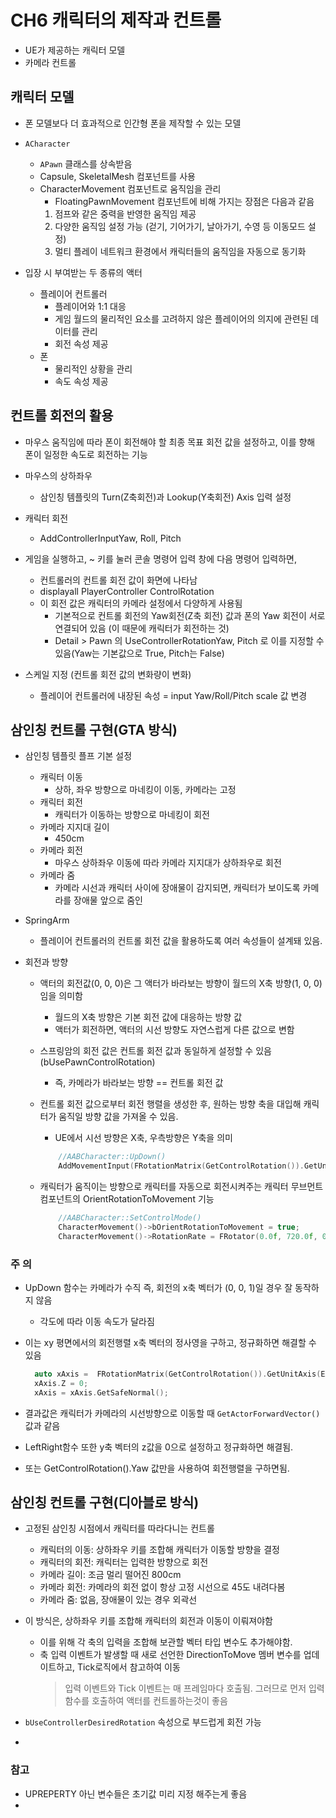 # **CH6 캐릭터의 제작과 컨트롤**

- UE가 제공하는 캐릭터 모델
- 카메라 컨트롤

## **캐릭터 모델**

- 폰 모델보다 더 효과적으로 인간형 폰을 제작할 수 있는 모델
- `ACharacter`
  - `APawn` 클래스를 상속받음
  - Capsule, SkeletalMesh 컴포넌트를 사용
  - CharacterMovement 컴포넌트로 움직임을 관리
    - FloatingPawnMovement 컴포넌트에 비해 가지는 장점은 다음과 같음
    1. 점프와 같은 중력을 반영한 움직임 제공
    2. 다양한 움직임 설정 가능 (걷기, 기어가기, 날아가기, 수영 등 이동모드 설정)
    3. 멀티 플레이 네트워크 환경에서 캐릭터들의 움직임을 자동으로 동기화
  
- 입장 시 부여받는 두 종류의 액터
  - 플레이어 컨트롤러
    - 플레이어와 1:1 대응
    - 게임 월드의 물리적인 요소를 고려하지 않은 플레이어의 의지에 관련된 데이터를 관리
    - 회전 속성 제공
  - 폰
    - 물리적인 상황을 관리
    - 속도 속성 제공
  
## **컨트롤 회전의 활용**

- 마우스 움직임에 따라 폰이 회전해야 할 최종 목표 회전 값을 설정하고, 이를 향해 폰이 일정한 속도로 회전하는 기능
- 마우스의 상하좌우
  - 삼인칭 템플릿의 Turn(Z축회전)과 Lookup(Y축회전) Axis 입력 설정
  
- 캐릭터 회전
  - AddControllerInputYaw, Roll, Pitch

- 게임을 실행하고, ~ 키를 눌러 콘솔 명령어 입력 창에 다음 명령어 입력하면,
  - 컨트롤러의 컨트롤 회전 값이 화면에 나타남
  - displayall PlayerController ControlRotation
  - 이 회전 값은 캐릭터의 카메라 설정에서 다양하게 사용됨
    - 기본적으로 컨트롤 회전의 Yaw회전(Z축 회전) 값과 폰의 Yaw 회전이 서로 연결되어 있음 (이 때문에 캐릭터가 회전하는 것)
    - Detail > Pawn 의 UseControllerRotationYaw, Pitch 로 이를 지정할 수 있음(Yaw는 기본값으로 True, Pitch는 False)

- 스케일 지정 (컨트롤 회전 값의 변화량이 변화)
  - 플레이어 컨트롤러에 내장된 속성 = input Yaw/Roll/Pitch scale 값 변경

## **삼인칭 컨트롤 구현(GTA 방식)**

- 삼인칭 템플릿 플프 기본 설정
  - 캐릭터 이동
    - 상하, 좌우 방향으로 마네킹이 이동, 카메라는 고정
  - 캐릭터 회전
    - 캐릭터가 이동하는 방향으로 마네킹이 회전
  - 카메라 지지대 길이
    - 450cm
  - 카메라 회전
    - 마우스 상하좌우 이동에 따라 카메라 지지대가 상하좌우로 회전
  - 카메라 줌
    - 카메라 시선과 캐릭터 사이에 장애물이 감지되면, 캐릭터가 보이도록 카메라를 장애물 앞으로 줌인
  
- SpringArm
  - 플레이어 컨트롤러의 컨트롤 회전 값을 활용하도록 여러 속성들이 설계돼 있음.

- 회전과 방향
  - 액터의 회전값(0, 0, 0)은 그 액터가 바라보는 방향이 월드의 X축 방향(1, 0, 0)임을 의미함
    - 월드의 X축 방향은 기본 회전 값에 대응하는 방향 값
    - 액터가 회전하면, 액터의 시선 방향도 자연스럽게 다른 값으로 변함
  
  - 스프링암의 회전 값은 컨트롤 회전 값과 동일하게 설정할 수 있음(bUsePawnControlRotation)
    - 즉, 카메라가 바라보는 방향 == 컨트롤 회전 값 

  - 컨트롤 회전 값으로부터 회전 행렬을 생성한 후, 원하는 방향 축을 대입해 캐릭터가 움직일 방향 값을 가져올 수 있음.
    - UE에서 시선 방향은 X축, 우측방향은 Y축을 의미
    ```cpp
        //AABCharacter::UpDown()
    	AddMovementInput(FRotationMatrix(GetControlRotation()).GetUnitAxis(EAxis::X), NewAxisValue);
    ```
  - 캐릭터가 움직이는 방향으로 캐릭터를 자동으로 회전시켜주는 캐릭터 무브먼트 컴포넌트의 OrientRotationToMovement 기능 
    ```cpp
        //AABCharacter::SetControlMode()
        CharacterMovement()->bOrientRotationToMovement = true;
        CharacterMovement()->RotationRate = FRotator(0.0f, 720.0f, 0.0f);
    ```
  
### **주 의**

- UpDown 함수는 카메라가 수직 즉, 회전의 x축 벡터가 (0, 0, 1)일 경우 잘 동작하지 않음
  -  각도에 따라 이동 속도가 달라짐

- 이는 xy 평면에서의 회전행렬 x축 벡터의 정사영을 구하고, 정규화하면 해결할 수 있음
  ```cpp
 	auto xAxis =  FRotationMatrix(GetControlRotation()).GetUnitAxis(EAxis::X);
	xAxis.Z = 0;
	xAxis = xAxis.GetSafeNormal();
  ```
- 결과값은 캐릭터가 카메라의 시선방향으로 이동할 때 `GetActorForwardVector()` 값과 같음

- LeftRight함수 또한 y축 벡터의 z값을 0으로 설정하고 정규화하면 해결됨.

- 또는 GetControlRotation().Yaw 값만을 사용하여 회전행렬을 구하면됨.


## **삼인칭 컨트롤 구현(디아블로 방식)**

- 고정된 삼인칭 시점에서 캐릭터를 따라다니는 컨트롤
  - 캐릭터의 이동: 상하좌우 키를 조합해 캐릭터가 이동할 방향을 결정
  - 캐릭터의 회전: 캐릭터는 입력한 방향으로 회전
  - 카메라 길이: 조금 멀리 떨어진 800cm
  - 카메라 회전: 카메라의 회전 없이 항상 고정 시선으로 45도 내려다봄
  - 카메라 줌: 없음, 장애물이 있는 경우 외곽선

- 이 방식은, 상하좌우 키를 조합해 캐릭터의 회전과 이동이 이뤄져야함
  - 이를 위해 각 축의 입력을 조합해 보관할 벡터 타입 변수도 추가해야함.
  - 축 입력 이벤트가 발생할 때 새로 선언한 DirectionToMove 멤버 변수를 업데이트하고, Tick로직에서 참고하여 이동
    > 입력 이벤트와 Tick 이벤트는 매 프레임마다 호출됨. 그러므로 먼저 입력함수를 호출하여 액터를 컨트롤하는것이 좋음

- `bUseControllerDesiredRotation`  속성으로 부드럽게 회전 가능
- 

### 참고

- UPREPERTY 아닌 변수들은 초기값 미리 지정 해주는게 좋음
- 